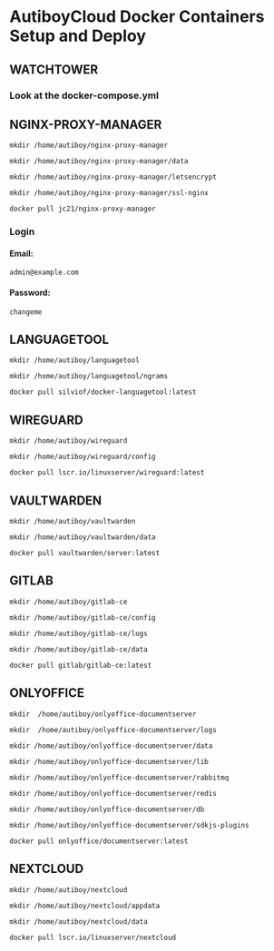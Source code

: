 # AutiboyCloud Docker Containers Setup and Deploy

## WATCHTOWER

### Look at the docker-compose.yml


## NGINX-PROXY-MANAGER

`mkdir /home/autiboy/nginx-proxy-manager`

`mkdir /home/autiboy/nginx-proxy-manager/data`

`mkdir /home/autiboy/nginx-proxy-manager/letsencrypt`

`mkdir /home/autiboy/nginx-proxy-manager/ssl-nginx`

`docker pull jc21/nginx-proxy-manager`

### Login

#### Email:
`admin@example.com`

#### Password:
`changeme`


## LANGUAGETOOL

`mkdir /home/autiboy/languagetool`

`mkdir /home/autiboy/languagetool/ngrams`

`docker pull silviof/docker-languagetool:latest`


## WIREGUARD

`mkdir /home/autiboy/wireguard`

`mkdir /home/autiboy/wireguard/config`

`docker pull lscr.io/linuxserver/wireguard:latest`


## VAULTWARDEN

`mkdir /home/autiboy/vaultwarden`

`mkdir /home/autiboy/vaultwarden/data`

`docker pull vaultwarden/server:latest`


## GITLAB

`mkdir /home/autiboy/gitlab-ce`

`mkdir /home/autiboy/gitlab-ce/config`

`mkdir /home/autiboy/gitlab-ce/logs`

`mkdir /home/autiboy/gitlab-ce/data`

`docker pull gitlab/gitlab-ce:latest`


## ONLYOFFICE

`mkdir  /home/autiboy/onlyoffice-documentserver`

`mkdir  /home/autiboy/onlyoffice-documentserver/logs`

`mkdir /home/autiboy/onlyoffice-documentserver/data`

`mkdir /home/autiboy/onlyoffice-documentserver/lib`

`mkdir /home/autiboy/onlyoffice-documentserver/rabbitmq`

`mkdir /home/autiboy/onlyoffice-documentserver/redis`

`mkdir /home/autiboy/onlyoffice-documentserver/db`

`mkdir /home/autiboy/onlyoffice-documentserver/sdkjs-plugins`

`docker pull onlyoffice/documentserver:latest`


## NEXTCLOUD

`mkdir /home/autiboy/nextcloud`

`mkdir /home/autiboy/nextcloud/appdata`

`mkdir /home/autiboy/nextcloud/data`

`docker pull lscr.io/linuxserver/nextcloud`
